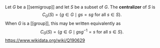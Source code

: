 Let $G$ be a [[semigroup]] and let $S$ be a subset of $G$. The **centralizer** of $S$ is $$C_G(S) = \{g\in G\mid gs=sg \text{ for all } s\in S\}.$$ When $G$ is a [[group]], this may be written equivalently as $$C_G(S) = \{g\in G\mid gsg^{-1} =s \text{ for all } s\in S\}.$$ https://www.wikidata.org/wiki/Q190629